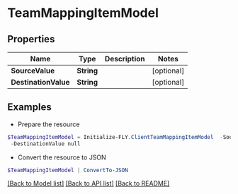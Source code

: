 # TeamMappingItemModel
## Properties

Name | Type | Description | Notes
------------ | ------------- | ------------- | -------------
**SourceValue** | **String** |  | [optional] 
**DestinationValue** | **String** |  | [optional] 

## Examples

- Prepare the resource
```powershell
$TeamMappingItemModel = Initialize-FLY.ClientTeamMappingItemModel  -SourceValue null `
 -DestinationValue null
```

- Convert the resource to JSON
```powershell
$TeamMappingItemModel | ConvertTo-JSON
```

[[Back to Model list]](../README.md#documentation-for-models) [[Back to API list]](../README.md#documentation-for-api-endpoints) [[Back to README]](../README.md)

